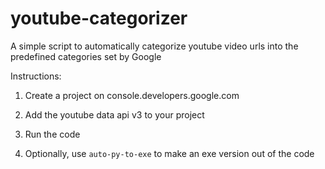 # youtube-categorizer
A simple script to automatically categorize youtube video urls into the predefined categories set by Google

Instructions:

1) Create a project on console.developers.google.com

2) Add the youtube data api v3 to your project

3) Run the code

4) Optionally, use ```auto-py-to-exe``` to make an exe version out of the code
